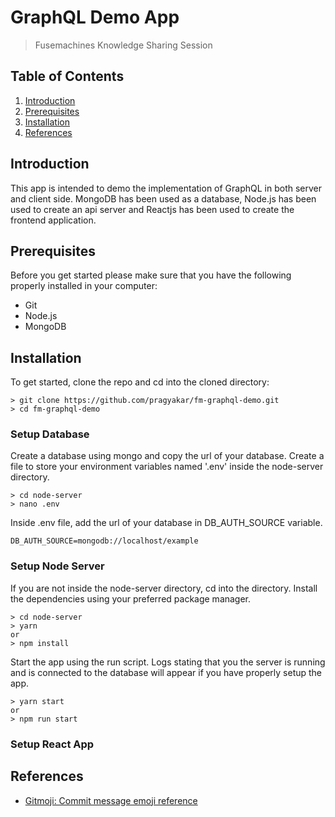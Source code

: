 # GraphQL Demo App 
> Fusemachines Knowledge Sharing Session

## Table of Contents
1. [Introduction](#introduction)
2. [Prerequisites](#prerequisites)
2. [Installation](#installation)
3. [References](#references)

## Introduction
This app is intended to demo the implementation of GraphQL in both server and client side. MongoDB has been used as a database, Node.js has been used to create an api server and Reactjs has been used to create the frontend application.

## Prerequisites
Before you get started please make sure that you have the following properly installed in your computer:
- Git
- Node.js
- MongoDB

## Installation
To get started, clone the repo and cd into the cloned directory:
```
> git clone https://github.com/pragyakar/fm-graphql-demo.git
> cd fm-graphql-demo
```

### Setup Database
Create a database using mongo and copy the url of your database. Create a file to store your environment variables named '.env' inside the node-server directory.

```
> cd node-server
> nano .env
```
Inside .env file, add the url of your database in DB_AUTH_SOURCE variable.
```
DB_AUTH_SOURCE=mongodb://localhost/example
```

### Setup Node Server
If you are not inside the node-server directory, cd into the directory. Install the dependencies using your preferred package manager. 
```
> cd node-server
> yarn
or 
> npm install
```
Start the app using the run script. Logs stating that you the server is running and is connected to the database will appear if you have properly setup the app.
```
> yarn start
or 
> npm run start
```

### Setup React App

## References 
- [Gitmoji: Commit message emoji reference](https://gitmoji.carloscuesta.me/)
